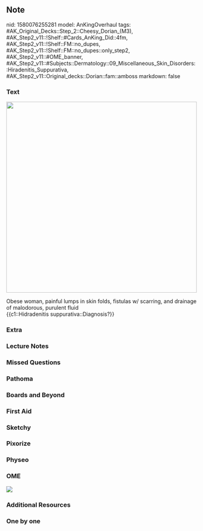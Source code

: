 ## Note
nid: 1580076255281
model: AnKingOverhaul
tags: #AK_Original_Decks::Step_2::Cheesy_Dorian_(M3), #AK_Step2_v11::!Shelf::#Cards_AnKing_Did::4fm, #AK_Step2_v11::!Shelf::FM::no_dupes, #AK_Step2_v11::!Shelf::FM::no_dupes::only_step2, #AK_Step2_v11::#OME_banner, #AK_Step2_v11::#Subjects::Dermatology::09_Miscellaneous_Skin_Disorders::Hiradenitis_Suppurativa, #AK_Step2_v11::Original_decks::Dorian::fam::amboss
markdown: false

### Text
<img src="hs-axilla-063__WatermarkedWyJXYXRlcm1hcmtlZCJd.JPG"
style="width: 504px;">
<div>
  Obese woman, painful lumps in skin folds, fistulas w/ scarring,
  and drainage of malodorous, purulent fluid
</div>
<div>
  {{c1::Hidradenitis suppurativa::Diagnosis?}}
</div>

### Extra


### Lecture Notes


### Missed Questions


### Pathoma


### Boards and Beyond


### First Aid


### Sketchy


### Pixorize


### Physeo


### OME
<div class="ome-widget">
  <a href="https://onlinemeded.org?ref=anki"><img src=
  "_OME_AnkiFlashcards_General_4.png"></a>
</div>

### Additional Resources


### One by one

